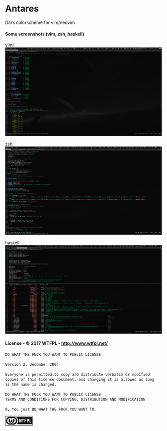 # Antares

Dark colorscheme for vim/neovim

#### Some screenshots (vim, zsh, haskell)

viml
![](/screenshots/1-vim.png?raw=true)

zsh
![](/screenshots/2-zsh.png?raw=true)

haskell
![](/screenshots/3-haskell.png?raw=true)


#### License -  © 2017 WTFPL - http://www.wtfpl.net/

```
DO WHAT THE FUCK YOU WANT TO PUBLIC LICENSE 

Version 2, December 2004

Everyone is permitted to copy and distribute verbatim or modified
copies of this license document, and changing it is allowed as long
as the name is changed.

DO WHAT THE FUCK YOU WANT TO PUBLIC LICENSE
TERMS AND CONDITIONS FOR COPYING, DISTRIBUTION AND MODIFICATION

0. You just DO WHAT THE FUCK YOU WANT TO.

```
![](/screenshots/wtfpl-badge-1.png?raw=true)
